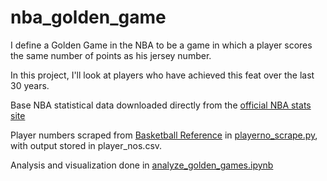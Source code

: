 # nba_golden_game

I define a Golden Game in the NBA to be a game in which a player scores the same number of points as his jersey number.

In this project, I'll look at players who have achieved this feat over the last 30 years.

Base NBA statistical data downloaded directly from the [official NBA stats site](https://www.nba.com/stats/)

Player numbers scraped from [Basketball Reference](https://www.basketball-reference.com/) in [playerno_scrape.py](https://github.com/warthandrew/nba_golden_game/blob/master/playerno_scrape.py),
with output stored in player_nos.csv.

Analysis and visualization done in [analyze_golden_games.ipynb](https://github.com/warthandrew/nba_golden_game/blob/master/analyze_golden_games.ipynb)
